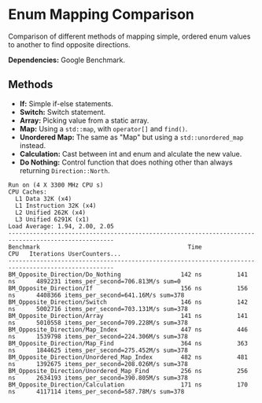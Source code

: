 # Enum Mapping Comparison

Comparison of different methods of mapping simple, ordered enum values to another to find opposite directions.

**Dependencies:** Google Benchmark.

## Methods

- **If:** Simple if-else statements.
- **Switch:** Switch statement.
- **Array:** Picking value from a static array.
- **Map:** Using a `std::map`, with `operator[]` and `find()`.
- **Unordered Map:** The same as "Map" but using a `std::unordered_map` instead.
- **Calculation:** Cast between int and enum and alculate the new value.
- **Do Nothing:** Control function that does nothing other than always returning `Direction::North`.

```
Run on (4 X 3300 MHz CPU s)
CPU Caches:
  L1 Data 32K (x4)
  L1 Instruction 32K (x4)
  L2 Unified 262K (x4)
  L3 Unified 6291K (x1)
Load Average: 1.94, 2.00, 2.05
----------------------------------------------------------------------------------------------------
Benchmark                                          Time             CPU   Iterations UserCounters...
----------------------------------------------------------------------------------------------------
BM_Opposite_Direction/Do_Nothing                 142 ns          141 ns      4892231 items_per_second=706.813M/s sum=0
BM_Opposite_Direction/If                         156 ns          156 ns      4408366 items_per_second=641.16M/s sum=378
BM_Opposite_Direction/Switch                     146 ns          142 ns      5002716 items_per_second=703.131M/s sum=378
BM_Opposite_Direction/Array                      141 ns          141 ns      5010558 items_per_second=709.228M/s sum=378
BM_Opposite_Direction/Map_Index                  447 ns          446 ns      1539798 items_per_second=224.306M/s sum=378
BM_Opposite_Direction/Map_Find                   364 ns          363 ns      1844625 items_per_second=275.452M/s sum=378
BM_Opposite_Direction/Unordered_Map_Index        482 ns          481 ns      1392675 items_per_second=208.026M/s sum=378
BM_Opposite_Direction/Unordered_Map_Find         256 ns          256 ns      2634193 items_per_second=390.805M/s sum=378
BM_Opposite_Direction/Calculation                171 ns          170 ns      4117114 items_per_second=587.78M/s sum=378
```
